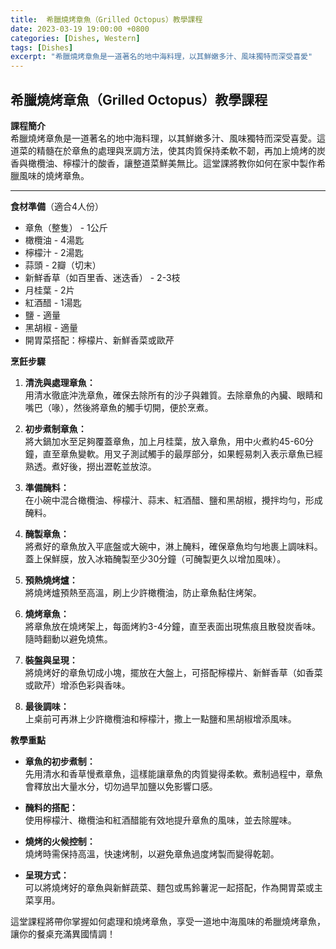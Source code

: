 ```yaml
---
title:  希臘燒烤章魚（Grilled Octopus）教學課程
date: 2023-03-19 19:00:00 +0800
categories: [Dishes, Western]
tags: [Dishes] 
excerpt: "希臘燒烤章魚是一道著名的地中海料理，以其鮮嫩多汁、風味獨特而深受喜愛"
---
```


## 希臘燒烤章魚（Grilled Octopus）教學課程

**課程簡介**  
希臘燒烤章魚是一道著名的地中海料理，以其鮮嫩多汁、風味獨特而深受喜愛。這道菜的精髓在於章魚的處理與烹調方法，使其肉質保持柔軟不韌，再加上燒烤的炭香與橄欖油、檸檬汁的酸香，讓整道菜鮮美無比。這堂課將教你如何在家中製作希臘風味的燒烤章魚。

---

**食材準備**（適合4人份）  
- 章魚（整隻） - 1公斤  
- 橄欖油 - 4湯匙  
- 檸檬汁 - 2湯匙  
- 蒜頭 - 2瓣（切末）  
- 新鮮香草（如百里香、迷迭香） - 2-3枝  
- 月桂葉 - 2片  
- 紅酒醋 - 1湯匙  
- 鹽 - 適量  
- 黑胡椒 - 適量  
- 開胃菜搭配：檸檬片、新鮮香菜或歐芹

**烹飪步驟**

1. **清洗與處理章魚：**  
   用清水徹底沖洗章魚，確保去除所有的沙子與雜質。去除章魚的內臟、眼睛和嘴巴（喙），然後將章魚的觸手切開，便於烹煮。

2. **初步煮制章魚：**  
   將大鍋加水至足夠覆蓋章魚，加上月桂葉，放入章魚，用中火煮約45-60分鐘，直至章魚變軟。用叉子測試觸手的最厚部分，如果輕易刺入表示章魚已經熟透。煮好後，撈出瀝乾並放涼。

3. **準備醃料：**  
   在小碗中混合橄欖油、檸檬汁、蒜末、紅酒醋、鹽和黑胡椒，攪拌均勻，形成醃料。

4. **醃製章魚：**  
   將煮好的章魚放入平底盤或大碗中，淋上醃料，確保章魚均勻地裹上調味料。蓋上保鮮膜，放入冰箱醃製至少30分鐘（可醃製更久以增加風味）。

5. **預熱燒烤爐：**  
   將燒烤爐預熱至高溫，刷上少許橄欖油，防止章魚黏住烤架。

6. **燒烤章魚：**  
   將章魚放在燒烤架上，每面烤約3-4分鐘，直至表面出現焦痕且散發炭香味。隨時翻動以避免燒焦。

7. **裝盤與呈現：**  
   將燒烤好的章魚切成小塊，擺放在大盤上，可搭配檸檬片、新鮮香草（如香菜或歐芹）增添色彩與香味。

8. **最後調味：**  
   上桌前可再淋上少許橄欖油和檸檬汁，撒上一點鹽和黑胡椒增添風味。

**教學重點**  
- **章魚的初步煮制：**  
  先用清水和香草慢煮章魚，這樣能讓章魚的肉質變得柔軟。煮制過程中，章魚會釋放出大量水分，切勿過早加鹽以免影響口感。

- **醃料的搭配：**  
  使用檸檬汁、橄欖油和紅酒醋能有效地提升章魚的風味，並去除腥味。

- **燒烤的火候控制：**  
  燒烤時需保持高溫，快速烤制，以避免章魚過度烤製而變得乾韌。

- **呈現方式：**  
  可以將燒烤好的章魚與新鮮蔬菜、麵包或馬鈴薯泥一起搭配，作為開胃菜或主菜享用。

這堂課程將帶你掌握如何處理和燒烤章魚，享受一道地中海風味的希臘燒烤章魚，讓你的餐桌充滿異國情調！
